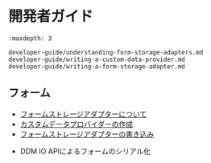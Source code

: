 # 開発者ガイド

```{toctree}
:maxdepth: 3

developer-guide/understanding-form-storage-adapters.md
developer-guide/writing-a-custom-data-provider.md
developer-guide/writing-a-form-storage-adapter.md
```

<a name="forms" />

## フォーム


- [フォームストレージアダプターについて](./developer-guide/understanding-form-storage-adapters.md)
- [カスタムデータプロバイダーの作成](./developer-guide/writing-a-custom-data-provider.md)
- [フォームストレージアダプターの書き込み](./developer-guide/writing-a-form-storage-adapter.md)

* DDM IO APIによるフォームのシリアル化
